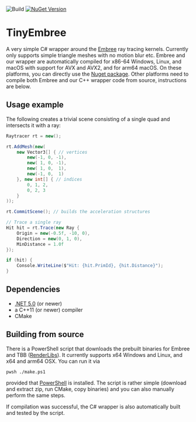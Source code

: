![Build](https://github.com/pgrit/TinyEmbree/workflows/Build/badge.svg)
<a href="https://www.nuget.org/packages/TinyEmbree/">
![NuGet Version](https://img.shields.io/nuget/v/TinyEmbree)
</a>

# TinyEmbree

A very simple C# wrapper around the [Embree](https://www.embree.org/) ray tracing kernels. Currently only supports simple triangle meshes with no motion blur etc.
Embree and our wrapper are automatically compiled for x86-64 Windows, Linux, and macOS with support for AVX and AVX2, and for arm64 macOS. On these platforms, you can directly use the [Nuget package](https://www.nuget.org/packages/TinyEmbree/).
Other platforms need to compile both Embree and our C++ wrapper code from source, instructions are below.

## Usage example

The following creates a trivial scene consisting of a single quad and intersects it with a ray:

```C#
Raytracer rt = new();

rt.AddMesh(new(
    new Vector3[] { // vertices
        new(-1, 0, -1),
        new( 1, 0, -1),
        new( 1, 0,  1),
        new(-1, 0,  1)
    }, new int[] { // indices
        0, 1, 2,
        0, 2, 3
    }
));

rt.CommitScene(); // builds the acceleration structures

// Trace a single ray
Hit hit = rt.Trace(new Ray {
    Origin = new(-0.5f, -10, 0),
    Direction = new(0, 1, 0),
    MinDistance = 1.0f
});

if (hit) {
    Console.WriteLine($"Hit: {hit.PrimId}, {hit.Distance}");
}
```

## Dependencies

- [.NET 5.0](https://dotnet.microsoft.com/) (or newer)
- a C++11 (or newer) compiler
- CMake

## Building from source

There is a PowerShell script that downloads the prebuilt binaries for Embree and TBB ([RenderLibs](https://github.com/pgrit/RenderLibs/)). It currently supports x64 Windows and Linux, and x64 and arm64 OSX. You can run it via
```
pwsh ./make.ps1
```
provided that [PowerShell](https://docs.microsoft.com/en-us/powershell/scripting/install/installing-powershell) is installed. The script is rather simple (download and extract zip, run CMake, copy binaries) and you can also manually perform the same steps.

If compilation was successful, the C# wrapper is also automatically built and tested by the script.
